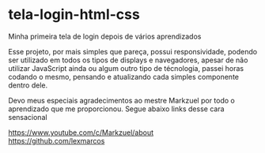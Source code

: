 # tela-login-html-css
Minha primeira tela de login depois de vários aprendizados

Esse projeto, por mais simples que pareça, possui responsividade, podendo ser utilizado em todos os tipos de displays e navegadores, apesar de não utilizar JavaScript ainda ou algum outro tipo de técnologia, passei horas codando o mesmo, pensando e atualizando cada simples componente dentro dele.

Devo meus especiais agradecimentos ao mestre Markzuel por todo o aprendizado que me proporcionou. Segue abaixo links desse cara sensacional

https://www.youtube.com/c/Markzuel/about
<br>
https://github.com/lexmarcos
